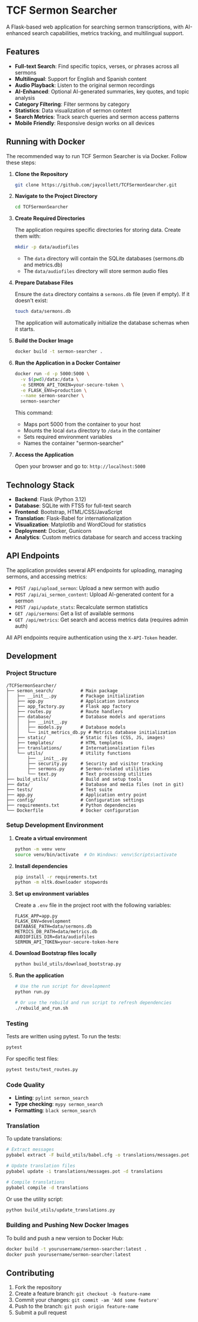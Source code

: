 # TCF Sermon Searcher

A Flask-based web application for searching sermon transcriptions, with AI-enhanced search capabilities, metrics tracking, and multilingual support.

## Features

- **Full-text Search**: Find specific topics, verses, or phrases across all sermons
- **Multilingual**: Support for English and Spanish content
- **Audio Playback**: Listen to the original sermon recordings
- **AI-Enhanced**: Optional AI-generated summaries, key quotes, and topic analysis
- **Category Filtering**: Filter sermons by category
- **Statistics**: Data visualization of sermon content
- **Search Metrics**: Track search queries and sermon access patterns
- **Mobile Friendly**: Responsive design works on all devices

## Running with Docker

The recommended way to run TCF Sermon Searcher is via Docker. Follow these steps:

1. **Clone the Repository**

   ```sh
   git clone https://github.com/jaycollett/TCFSermonSearcher.git
   ```

2. **Navigate to the Project Directory**

   ```sh
   cd TCFSermonSearcher
   ```

3. **Create Required Directories**

   The application requires specific directories for storing data. Create them with:

   ```sh
   mkdir -p data/audiofiles
   ```

   - The `data` directory will contain the SQLite databases (sermons.db and metrics.db)
   - The `data/audiofiles` directory will store sermon audio files

4. **Prepare Database Files**

   Ensure the `data` directory contains a `sermons.db` file (even if empty). If it doesn't exist:

   ```sh
   touch data/sermons.db
   ```

   The application will automatically initialize the database schemas when it starts.

5. **Build the Docker Image**

   ```sh
   docker build -t sermon-searcher .
   ```

6. **Run the Application in a Docker Container**

   ```sh
   docker run -d -p 5000:5000 \
     -v $(pwd)/data:/data \
     -e SERMON_API_TOKEN=your-secure-token \
     -e FLASK_ENV=production \
     --name sermon-searcher \
     sermon-searcher
   ```

   This command:
   - Maps port 5000 from the container to your host
   - Mounts the local `data` directory to `/data` in the container
   - Sets required environment variables
   - Names the container "sermon-searcher"

7. **Access the Application**

   Open your browser and go to: `http://localhost:5000`

## Technology Stack

- **Backend**: Flask (Python 3.12)
- **Database**: SQLite with FTS5 for full-text search
- **Frontend**: Bootstrap, HTML/CSS/JavaScript
- **Translation**: Flask-Babel for internationalization
- **Visualization**: Matplotlib and WordCloud for statistics
- **Deployment**: Docker, Gunicorn
- **Analytics**: Custom metrics database for search and access tracking

## API Endpoints

The application provides several API endpoints for uploading, managing sermons, and accessing metrics:

- `POST /api/upload_sermon`: Upload a new sermon with audio
- `POST /api/ai_sermon_content`: Upload AI-generated content for a sermon
- `POST /api/update_stats`: Recalculate sermon statistics
- `GET /api/sermons`: Get a list of available sermons
- `GET /api/metrics`: Get search and access metrics data (requires admin auth)

All API endpoints require authentication using the `X-API-Token` header.

## Development

### Project Structure

```
/TCFSermonSearcher/
├── sermon_search/          # Main package
│   ├── __init__.py         # Package initialization
│   ├── app.py              # Application instance
│   ├── app_factory.py      # Flask app factory
│   ├── routes.py           # Route handlers
│   ├── database/           # Database models and operations
│   │   ├── __init__.py
│   │   ├── models.py       # Database models
│   │   └── init_metrics_db.py # Metrics database initialization
│   ├── static/             # Static files (CSS, JS, images)
│   ├── templates/          # HTML templates
│   ├── translations/       # Internationalization files
│   └── utils/              # Utility functions
│       ├── __init__.py
│       ├── security.py     # Security and visitor tracking
│       ├── sermons.py      # Sermon-related utilities
│       └── text.py         # Text processing utilities
├── build_utils/            # Build and setup tools
├── data/                   # Database and media files (not in git)
├── tests/                  # Test suite
├── app.py                  # Application entry point
├── config/                 # Configuration settings
├── requirements.txt        # Python dependencies
└── Dockerfile              # Docker configuration
```

### Setup Development Environment

1. **Create a virtual environment**

   ```sh
   python -m venv venv
   source venv/bin/activate  # On Windows: venv\Scripts\activate
   ```

2. **Install dependencies**

   ```sh
   pip install -r requirements.txt
   python -m nltk.downloader stopwords
   ```

3. **Set up environment variables**

   Create a `.env` file in the project root with the following variables:

   ```
   FLASK_APP=app.py
   FLASK_ENV=development
   DATABASE_PATH=data/sermons.db
   METRICS_DB_PATH=data/metrics.db
   AUDIOFILES_DIR=data/audiofiles
   SERMON_API_TOKEN=your-secure-token-here
   ```

4. **Download Bootstrap files locally**

   ```sh
   python build_utils/download_bootstrap.py
   ```

5. **Run the application**

   ```sh
   # Use the run script for development
   python run.py
   
   # Or use the rebuild and run script to refresh dependencies
   ./rebuild_and_run.sh
   ```

### Testing

Tests are written using pytest. To run the tests:

```sh
pytest
```

For specific test files:

```sh
pytest tests/test_routes.py
```

### Code Quality

- **Linting**: `pylint sermon_search`
- **Type checking**: `mypy sermon_search`
- **Formatting**: `black sermon_search`

### Translation

To update translations:

```sh
# Extract messages
pybabel extract -F build_utils/babel.cfg -o translations/messages.pot .

# Update translation files
pybabel update -i translations/messages.pot -d translations

# Compile translations
pybabel compile -d translations
```

Or use the utility script:

```sh
python build_utils/update_translations.py
```

### Building and Pushing New Docker Images

To build and push a new version to Docker Hub:

```sh
docker build -t yourusername/sermon-searcher:latest .
docker push yourusername/sermon-searcher:latest
```

## Contributing

1. Fork the repository
2. Create a feature branch: `git checkout -b feature-name`
3. Commit your changes: `git commit -am 'Add some feature'`
4. Push to the branch: `git push origin feature-name`
5. Submit a pull request